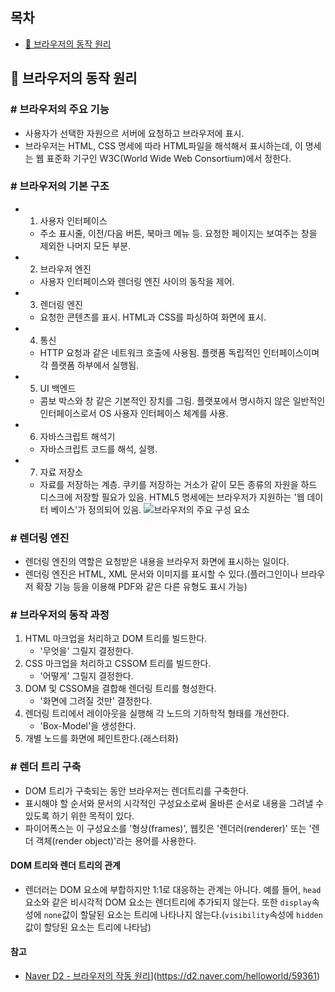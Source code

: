 ## 목차
- [🐻 브라우저의 동작 원리](#브라우저의-동작-원리)

## 🐻 브라우저의 동작 원리
### # 브라우저의 주요 기능
- 사용자가 선택한 자원으르 서버에 요청하고 브라우저에 표시.
- 브라우저는 HTML, CSS 명세에 따라 HTML파일을 해석해서 표시하는데, 이 명세는 웹 표준화 기구인 W3C(World Wide Web Consortium)에서 정한다.

### # 브라우저의 기본 구조
- 1. 사용자 인터페이스 
	- 주소 표시줄, 이전/다음 버튼, 북마크 메뉴 등. 요청한 페이지는 보여주는 창을 제외한 나머지 모든 부분.
- 2. 브라우저 엔진 
	- 사용자 인터페이스와 렌더링 엔진 사이의 동작을 제어.
- 3. 렌더링 엔진
	- 요청한 콘텐츠를 표시. HTML과 CSS를 파싱하여 화면에 표시.
- 4. 통신
	- HTTP 요청과 같은 네트워크 호출에 사용됨. 플랫폼 독립적인 인터페이스이며 각 플랫폼 하부에서 실행됨.
- 5. UI 백엔드
	- 콤보 박스와 창 같은 기본적인 장치를 그림. 플랫포에서 명시하지 않은 일반적인 인터페이스로서 OS 사용자 인터페이스 체계를 사용.
- 6. 자바스크립트 해석기
	- 자바스크립트 코드를 해석, 실행.
- 7. 자료 저장소
	- 자료를 저장하는 계층. 쿠키를 저장하는 거소가 같이 모든 종류의 자원을 하드 디스크에 저장할 필요가 있음. HTML5 명세에는 브라우저가 지원하는 '웹 데이터 베이스'가 정의되어 있음.
![브라우저의 주요 구성 요소]()

### # 렌더링 엔진
- 렌더링 엔진의 역할은 요청받은 내용을 브라우저 화면에 표시하는 일이다.
- 렌더링 엔진은 HTML, XML 문서와 이미지를 표시할 수 있다.(플러그인이나 브라우저 확장 기능 등을 이용해 PDF와 같은 다른 유형도 표시 가능)

### # 브라우저의 동작 과정
1. HTML 마크업을 처리하고 DOM 트리를 빌드한다.
	- '무엇을' 그릴지 결정한다.
2. CSS 마크업을 처리하고 CSSOM 트리를 빌드한다.
	- '어떻게' 그릴지 결정한다.
3. DOM 및 CSSOM을 결합해 렌더링 트리를 형성한다.
	- '화면에 그려질 것만' 결정한다.
4. 렌더링 트리에서 레이아웃을 실행해 각 노드의 기하학적 형태를 개선한다. 
	- 'Box-Model'을 생성한다.
5. 개별 노드를 화면에 페인트한다.(래스터화)

### # 렌더 트리 구축
- DOM 트리가 구축되는 동안 브라우저는 렌더트리를 구축한다.
- 표시해야 할 순서와 문서의 시각적인 구성요소로써 올바른 순서로 내용을 그려낼 수 있도록 하기 위한 목적이 있다.
- 파이어폭스는 이 구성요소를 '형상(frames)', 웹킷은 '렌더러(renderer)' 또는 '렌더 객체(render object)'라는 용어를 사용한다.

#### DOM 트리와 렌더 트리의 관계
- 렌더러는 DOM 요소에 부합하지만 1:1로 대응하는 관계는 아니다. 예를 들어, `head`요소와 같은 비시각적 DOM 요소는 렌더트리에 추가되지 않는다. 또한 `display`속성에 `none`값이 할달된 요소는 트리에 나타나지 않는다.(`visibility`속성에 `hidden`값이 할당된 요소는 트리에 나타남)

#### 참고
- [Naver D2 - 브라우저의 작동 원리](http://d2.naver.com/helloworld/59361)](https://d2.naver.com/helloworld/59361)

